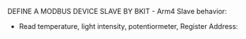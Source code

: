 DEFINE A MODBUS DEVICE SLAVE BY BKIT - Arm4
 Slave behavior:
   + Read temperature, light intensity, potentiormeter, 
 Register Address:
   
